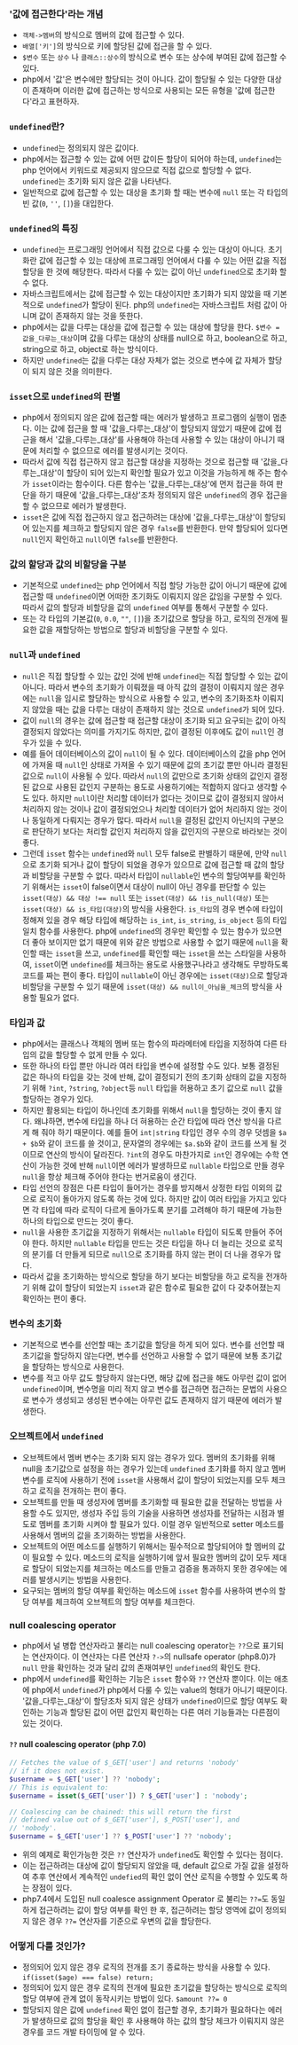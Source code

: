 ### '값에 접근한다'라는 개념
- `객체->멤버`의 방식으로 멤버의 값에 접근할 수 있다.
- `배열['키']`의 방식으로 키에 할당된 값에 접근을 할 수 있다.
- `$변수` 또는 `상수` 나 `클래스::상수`의 방식으로 변수 또는 상수에 부여된 값에 접근할 수 있다.
- php에서 '값'은 변수에만 할당되는 것이 아니다. 값이 할당될 수 있는 다양한 대상이 존재하며 이러한 값에 접근하는 방식으로 사용되는 모든 유형을 '값에 접근한다'라고 표현하자.

### `undefined`란?
- `undefined`는 정의되지 않은 값이다.
- php에서는 접근할 수 있는 값에 어떤 값이든 할당이 되어야 하는데, `undefined`는 php 언어에서 키워드로 제공되지 않으므로 직접 값으로 할당할 수 없다. `undefined`는 초기화 되지 않은 값을 나타낸다.
- 일반적으로 값에 접근할 수 있는 대상을 초기화 할 때는 변수에 `null` 또는 각 타입의 빈 값(`0`, `''`, `[]`)을 대입한다.

### `undefined`의 특징
- `undefined`는 프로그래밍 언어에서 직접 값으로 다룰 수 있는 대상이 아니다. 초기화란 값에 접근할 수 있는 대상에 프로그래밍 언어에서 다룰 수 있는 어떤 값을 직접 할당을 한 것에 해당한다. 따라서 다룰 수 있는 값이 아닌 `undefined`으로 초기화 할 수 없다.
- 자바스크립트에서는 값에 접근할 수 있는 대상이지만 초기화가 되지 않았을 때 기본적으로 `undefined`가 할당이 된다. php의 `undefined`는 자바스크립트 처럼 값이 아니며 값이 존재하지 않는 것을 뜻한다.
- php에서는 값을 다루는 대상을 값에 접근할 수 있는 대상에 할당을 한다. `$변수 = 값을_다루는_대상`이며 값을 다루는 대상의 상태를 null으로 하고, boolean으로 하고, string으로 하고, object로 하는 방식이다.
- 하지만 `undefined`는 값을 다루는 대상 자체가 없는 것으로 변수에 값 자체가 할당이 되지 않은 것을 의미한다.

### `isset`으로 `undefined`의 판별
- php에서 정의되지 않은 값에 접근할 때는 에러가 발생하고 프로그램의 실행이 멈춘다. 이는 값에 접근을 할 때 '값을_다루는_대상'이 할당되지 않았기 때문에 값에 접근을 해서 '값을_다루는_대상'를 사용해야 하는데 사용할 수 있는 대상이 아니기 때문에 처리할 수 없으므로 에러를 발생시키는 것이다.
- 따라서 값에 직접 접근하지 않고 접근할 대상을 지정하는 것으로 접근할 때 '값을_다루는_대상'이 할당이 되어 있는지 확인할 필요가 있고 이것을 가능하게 해 주는 함수가 `isset`이라는 함수이다. 다른 함수는 '값을_다루는_대상'에 먼저 접근을 하여 판단을 하기 때문에 '값을_다루는_대상'조차 정의되지 않은 `undefined`의 경우 접근을 할 수 없으므로 에러가 발생한다.
- `isset`은 값에 직접 접근하지 않고 접근하려는 대상에 '값을_다루는_대상'이 할당되어 있는지를 체크하고 할당되지 않은 경우 `false`를 반환한다. 만약 할당되어 있다면 `null`인지 확인하고 `null`이면 `false`를 반환한다.

### 값의 할당과 값의 비할당을 구분
- 기본적으로 `undefined`는 php 언어에서 직접 할당 가능한 값이 아니기 때문에 값에 접근할 때 `undefined`이면 어떠한 초기화도 이뤄지지 않은 값임을 구분할 수 있다. 따라서 값의 할당과 비할당을 값의 `undefined` 여부를 통해서 구분할 수 있다.
- 또는 각 타입의 기본값(`0`, `0.0`, `""`, `[]`)을 초기값으로 할당을 하고, 로직의 전개에 필요한 값을 재할당하는 방법으로 할당과 비할당을 구분할 수 있다.

### `null`과 `undefined`
- `null`은 직접 할당할 수 있는 값인 것에 반해 `undefined`는 직접 할당할 수 있는 값이 아니다. 따라서 변수의 초기화가 이뤄졌을 때 아직 값의 결정이 이뤄지지 않은 경우에는 `null`을 임시로 할당하는 방식으로 사용할 수 있고, 변수의 초기화조차 이뤄지지 않았을 때는 값을 다루는 대상이 존재하지 않는 것으로 `undefined`가 되어 있다.
- 값이 `null`의 경우는 값에 접근할 때 접근할 대상이 초기화 되고 요구되는 값이 아직 결정되지 않았다는 의미를 가지기도 하지만, 값이 결정된 이후에도 값이 `null`인 경우가 있을 수 있다.
- 예를 들어 데이터베이스의 값이 `null`이 될 수 있다. 데이터베이스의 값을 php 언어에 가져올 때 `null`인 상태로 가져올 수 있기 때문에 값의 초기값 뿐만 아니라 결정된 값으로 `null`이 사용될 수 있다. 따라서 `null`의 값만으로 초기화 상태의 값인지 결정된 값으로 사용된 값인지 구분하는 용도로 사용하기에는 적합하지 않다고 생각할 수도 있다. 하지만 `null`이란 처리할 데이터가 없다는 것이므로 값이 결정되지 않아서 처리하지 않는 것이나 값이 결정되었으나 처리할 데이터가 없어 처리하지 않는 것이나 동일하게 다뤄지는 경우가 많다. 따라서 `null`을 결정된 값인지 아닌지의 구분으로 판단하기 보다는 처리할 값인지 처리하지 않을 값인지의 구분으로 바라보는 것이 좋다.
- 그런데 `isset` 함수는 `undefined`와 `null` 모두 false로 판별하기 때문에, 만약 `null`으로 초기화 되거나 값이 할당이 되었을 경우가 있으므로 값에 접근할 때 값의 할당과 비할당을 구분할 수 없다. 따라서 타입이 `nullable`인 변수의 할당여부를 확인하기 위해서는 `isset`이 false이면서 대상이 null이 아닌 경우를 판단할 수 있는 `isset(대상) && 대상 !== null` 또는 `isset(대상) && !is_null(대상)` 또는 `isset(대상) && is_타입(대상)`의 방식을 사용한다. `is_타입`의 경우 변수에 타입이 정해져 있을 경우 해당 타입에 해당하는 `is_int`, `is_string`, `is_object` 등의 타입 일치 함수를 사용한다. php에 `undefined`의 경우만 확인할 수 있는 함수가 있으면 더 좋아 보이지만 없기 때문에 위와 같은 방법으로 사용할 수 없기 때문에 `null`을 확인할 때는 `isset`을 쓰고, `undefined`를 확인할 때는 `isset`을 쓰는 스타일을 사용하여, `isset`이면 `undefined`를 체크하는 용도로 사용했구나라고 생각해도 무방하도록 코드를 짜는 편이 좋다. 타입이 `nullable`이 아닌 경우에는 `isset(대상)`으로 할당과 비할당을 구분할 수 있기 때문에 `isset(대상) && null이_아님을_체크`의 방식을 사용할 필요가 없다.

### 타입과 값
- php에서는 클래스나 객체의 멤버 또는 함수의 파라메터에 타입을 지정하여 다른 타입의 값을 할당할 수 없게 만들 수 있다.
- 또한 하나의 타입 뿐만 아니라 여러 타입을 변수에 설정할 수도 있다. 보통 결정된 값은 하나의 타입을 갖는 것에 반해, 값이 결정되기 전의 초기화 상태의 값을 지정하기 위해 `?int`, `?string`, `?object`등 `null` 타입을 허용하고 초기 값으로 `null` 값을 할당하는 경우가 있다.
- 하지만 활용되는 타입이 하나인데 초기화를 위해서 `null`을 할당하는 것이 좋지 않다. 왜냐하면, 변수에 타입을 하나 더 혀용하는 순간 타입에 따라 연산 방식을 다르게 해 줘야 하기 때문이다. 예를 들어 `int|string` 타입인 경우 수의 경우 덧셈을 `$a + $b`와 같이 코드를 쓸 것이고, 문자열의 경우에는 `$a.$b`와 같이 코드를 쓰게 될 것이므로 연산의 방식이 달라진다. `?int`의 경우도 마찬가지로 `int`인 경우에는 수학 연산이 가능한 것에 반해 `null`이면 에러가 발생하므로 `nullable` 타입으로 만들 경우 `null`을 항상 체크해 주어야 한다는 번거로움이 생긴다.
- 타입 선언의 장점은 다른 타입이 들어가는 경우를 방지해서 상정한 타입 이외의 값으로 로직이 돌아가지 않도록 하는 것에 있다. 하지만 값이 여러 타입을 가지고 있다면 각 타입에 따라 로직이 다르게 돌아가도록 분기를 고려해야 하기 때문에 가능한 하나의 타입으로 만드는 것이 좋다.
- `null`을 사용한 초기값을 지정하기 위해서는 `nullable` 타입이 되도록 만들어 주어야 한다. 하지만 `nullable` 타입을 만드는 것은 타입을 하나 더 늘리는 것으로 로직의 분기를 더 만들게 되므로 `null`으로 초기화를 하지 않는 편이 더 나을 경우가 많다.
- 따라서 값을 초기화하는 방식으로 할당을 하기 보다는 비할당을 하고 로직을 전개하기 위해 값이 할당이 되었는지 `isset`과 같은 함수로 필요한 값이 다 갖추어졌는지 확인하는 편이 좋다.

### 변수의 초기화
- 기본적으로 변수를 선언할 때는 초기값을 할당을 하게 되어 있다. 변수를 선언할 때 초기값을 할당하지 않는다면, 변수를 선언하고 사용할 수 없기 때문에 보통 초기값을 할당하는 방식으로 사용한다.
- 변수를 적고 아무 값도 할당하지 않는다면, 해당 값에 접근을 해도 아무런 값이 없어 `undefined`이며, 변수명을 미리 적지 않고 변수를 접근하면 접근하는 문법의 사용으로 변수가 생성되고 생성된 변수에는 아무런 값도 존재하지 않기 때문에 에러가 발생한다.

### 오브젝트에서 `undefined`
- 오브젝트에서 멤버 변수는 초기화 되지 않는 경우가 있다. 멤버의 초기화를 위해 null을 초기값으로 설정을 하는 경우가 있는데 `undefined` 초기화를 하지 않고 멤버 변수를 로직에 사용하기 전에 `isset`을 사용해서 값이 할당이 되었는지를 모두 체크하고 로직을 전개하는 편이 좋다.
- 오브젝트를 만들 때 생성자에 멤버를 초기화할 때 필요한 값을 전달하는 방법을 사용할 수도 있지만, 생성자 주입 등의 기술을 사용하면 생성자를 전달하는 시점과 별도로 멤버를 초기화 시켜야 할 필요가 있다. 이럴 경우 일반적으로 setter 메소드를 사용해서 멤버의 값을 초기화하는 방법을 사용한다.
- 오브젝트의 어떤 메소드를 실행하기 위해서는 필수적으로 할당되어야 할 멤버의 값이 필요할 수 있다. 메소드의 로직을 실행하기에 앞서 필요한 멤버의 값이 모두 제대로 할당이 되었는지를 체크하는 메소드를 만들고 검증을 통과하지 못한 경우에는 에러를 발생시키는 방법을 사용한다.
- 요구되는 멤버의 할당 여부를 확인하는 메소드에 `isset` 함수를 사용하여 변수의 할당 여부를 체크하여 오브젝트의 할당 여부를 체크한다.

### null coalescing operator
- php에서 널 병합 연산자라고 불리는 null coalescing operator는 `??`으로 표기되는 연산자이다. 이 연산자는 다른 연산자 `?->`의 nullsafe operator (php8.0)가 `null` 만을 확인하는 것과 달리 값의 존재여부인 `undefined`의 확인도 한다.
- php에서 `undefined`를 확인하는 기능은 `isset` 함수와 `??` 연산자 뿐이다. 이는 애초에 php에서 `undefined`가 php에서 다룰 수 있는 value의 형태가 아니기 때문이다. '값을_다루는_대상'이 할당조차 되지 않은 상태가 `undefined`이므로 할당 여부도 확인하는 기능과 할당된 값이 어떤 값인지 확인하는 다른 여러 기능들과는 다른점이 있는 것이다.

#### `??` null coalescing operator (php 7.0)
```php
// Fetches the value of $_GET['user'] and returns 'nobody'
// if it does not exist.
$username = $_GET['user'] ?? 'nobody';
// This is equivalent to:
$username = isset($_GET['user']) ? $_GET['user'] : 'nobody';

// Coalescing can be chained: this will return the first
// defined value out of $_GET['user'], $_POST['user'], and
// 'nobody'.
$username = $_GET['user'] ?? $_POST['user'] ?? 'nobody';
```
- 위의 예제로 확인가능한 것은 `??` 연산자가 `undefined`도 확인할 수 있다는 점이다.
- 이는 접근하려는 대상에 값이 할당되지 않았을 때, default 값으로 가질 값을 설정하여 추후 연산에서 계속적인 `undefied`의 확인 없이 연산 로직을 수행할 수 있도록 하는 장점이 있다.
- php7.4에서 도입된 null coalesce assignment Operator 로 불리는 `??=`도 동일하게 접근하려는 값이 할당 여부를 확인 한 후, 접근하려는 할당 영역에 값이 정의되지 않은 경우 `??=` 연산자를 기준으로 우변의 값을 할당한다.

### 어떻게 다룰 것인가?
- 정의되어 있지 않은 경우 로직의 전개를 조기 종료하는 방식을 사용할 수 있다. `if(isset($age) === false) return;`
- 정의되어 있지 않은 경우 로직의 전개에 필요한 초기값을 할당하는 방식으로 로직의 할당 여부에 관계 없이 동작시키는 방법이 있다. `$amount ??= 0`
- 할당되지 않은 값에 `undefined` 확인 없이 접근할 경우, 초기화가 필요하다는 에러가 발생하므로 값의 할당을 확인 후 사용해야 하는 값의 할당 체크가 이뤄지지 않은 경우를 코드 개발 타이밍에 알 수 있다.
